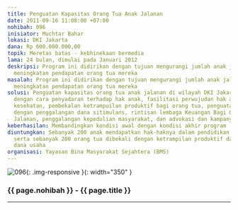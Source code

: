 ```yaml
---
title: Penguatan Kapasitas Orang Tua Anak Jalanan
date: 2011-09-16 11:08:00 +07:00
nohibah: 096
inisiator: Muchtar Bahar
lokasi: DKI Jakarta
dana: Rp 600.000.000,00
topik: Meretas batas - kebhinekaan bermedia
lama: 24 bulan, dimulai pada Januari 2012
deskripsi: Program ini didirikan dengan tujuan mengurangi jumlah anak jalanan sekaligus
  meningkatan pendapatan orang tua mereka
masalah: Program ini didirikan dengan tujuan mengurangi jumlah anak jalanan sekaligus
  meningkatan pendapatan orang tua mereka
solusi: Penguatan kapasitas orang tua anak jalanan di wilayah DKI Jakarta dilakukan
  dengan cara penyadaran terhadap hak anak, fasilitasi perwujudan hak anak dalam pendidikan,
  kesehatan, pembekalan ketrampuilan produktif bagi orang tua, penguatan ekonomi orang
  dengan penggalangan dana sitimulans, rintisan lembaga Keuangan Bagi Orang Tua Anak
  Jalanan, penggalangan kepedulian masyarakat, dan advokasi dan kampanye media alternatif
keberhasilan: Membandingkan kondisi awal dengan kondisi akhir program
diuntungkan: Sebanyak 200 anak mendapatkan hak-haknya dalam pendidikan dan kesehatan,
  serta sebanyak 200 orang tua dibekali dengan ketrampilan produktif dan stimulans
  dana usaha
organisasi: Yayasan Bina Masyarakat Sejahtera (BMS)
---
```


![096](/static/img/hibahcmb/096.png){: .img-responsive }{: width="350" }

### {{ page.nohibah }} - {{ page.title }}

---
